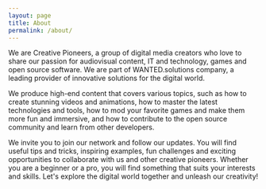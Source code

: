 ```yaml
---
layout: page
title: About
permalink: /about/
---
```


We are Creative Pioneers, a group of digital media creators who love to share our passion for audiovisual content, IT and technology, games and open source software. We are part of WANTED.solutions company, a leading provider of innovative solutions for the digital world.
 
We produce high-end content that covers various topics, such as how to create stunning videos and animations, how to master the latest technologies and tools, how to mod your favorite games and make them more fun and immersive, and how to contribute to the open source community and learn from other developers.

We invite you to join our network and follow our updates. You will find useful tips and tricks, inspiring examples, fun challenges and exciting opportunities to collaborate with us and other creative pioneers. Whether you are a beginner or a pro, you will find something that suits your interests and skills. Let's explore the digital world together and unleash our creativity!  
